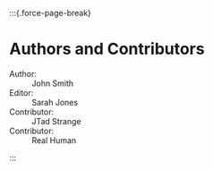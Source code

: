 :::{.force-page-break}

# Authors and Contributors

 <dl>
    <dt class="author">Author:</dt><dd>John Smith</dd>
    <dt class="author">Editor:</dt><dd>Sarah Jones</dd>
    <dt class="contributor">Contributor:</dt><dd>JTad Strange</dd>
    <dt class="contributor">Contributor:</dt><dd>Real Human</dd>
</dl>

:::